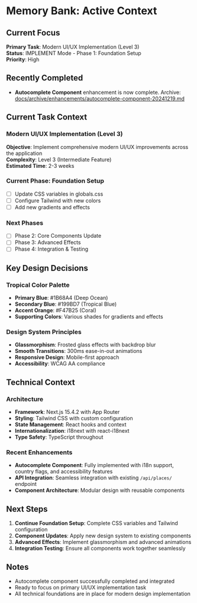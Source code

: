 # Memory Bank: Active Context

## Current Focus

**Primary Task**: Modern UI/UX Implementation (Level 3)  
**Status**: IMPLEMENT Mode - Phase 1: Foundation Setup  
**Priority**: High

## Recently Completed

- **Autocomplete Component** enhancement is now complete. Archive: [docs/archive/enhancements/autocomplete-component-20241219.md](../docs/archive/enhancements/autocomplete-component-20241219.md)

## Current Task Context

### Modern UI/UX Implementation (Level 3)

**Objective**: Implement comprehensive modern UI/UX improvements across the application  
**Complexity**: Level 3 (Intermediate Feature)  
**Estimated Time**: 2-3 weeks

### Current Phase: Foundation Setup

- [ ] Update CSS variables in globals.css
- [ ] Configure Tailwind with new colors
- [ ] Add new gradients and effects

### Next Phases

- [ ] Phase 2: Core Components Update
- [ ] Phase 3: Advanced Effects
- [ ] Phase 4: Integration & Testing

## Key Design Decisions

### Tropical Color Palette

- **Primary Blue**: #1B68A4 (Deep Ocean)
- **Secondary Blue**: #199BD7 (Tropical Blue)
- **Accent Orange**: #F47B25 (Coral)
- **Supporting Colors**: Various shades for gradients and effects

### Design System Principles

- **Glassmorphism**: Frosted glass effects with backdrop blur
- **Smooth Transitions**: 300ms ease-in-out animations
- **Responsive Design**: Mobile-first approach
- **Accessibility**: WCAG AA compliance

## Technical Context

### Architecture

- **Framework**: Next.js 15.4.2 with App Router
- **Styling**: Tailwind CSS with custom configuration
- **State Management**: React hooks and context
- **Internationalization**: i18next with react-i18next
- **Type Safety**: TypeScript throughout

### Recent Enhancements

- **Autocomplete Component**: Fully implemented with i18n support, country flags, and accessibility features
- **API Integration**: Seamless integration with existing `/api/places/` endpoint
- **Component Architecture**: Modular design with reusable components

## Next Steps

1. **Continue Foundation Setup**: Complete CSS variables and Tailwind configuration
2. **Component Updates**: Apply new design system to existing components
3. **Advanced Effects**: Implement glassmorphism and advanced animations
4. **Integration Testing**: Ensure all components work together seamlessly

## Notes

- Autocomplete component successfully completed and integrated
- Ready to focus on primary UI/UX implementation task
- All technical foundations are in place for modern design implementation
